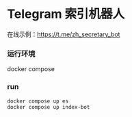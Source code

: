 # Telegram 索引机器人
在线示例：https://t.me/zh_secretary_bot

### 运行环境 
docker compose

### run
```
docker compose up es
docker compose up index-bot
```